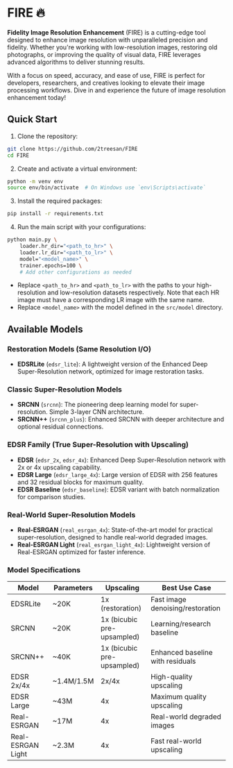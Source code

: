 # FIRE 🔥

**Fidelity Image Resolution Enhancement** (FIRE) is a cutting-edge tool designed to enhance image resolution with unparalleled precision and fidelity. Whether you're working with low-resolution images, restoring old photographs, or improving the quality of visual data, FIRE leverages advanced algorithms to deliver stunning results.

With a focus on speed, accuracy, and ease of use, FIRE is perfect for developers, researchers, and creatives looking to elevate their image processing workflows. Dive in and experience the future of image resolution enhancement today!

## Quick Start

1. Clone the repository:

```bash
git clone https://github.com/2treesan/FIRE
cd FIRE
```

2. Create and activate a virtual environment:

```bash
python -m venv env
source env/bin/activate  # On Windows use `env\Scripts\activate`
```

3. Install the required packages:

```bash
pip install -r requirements.txt
```

4. Run the main script with your configurations:

```bash
python main.py \
    loader.hr_dir="<path_to_hr>" \
    loader.lr_dir="<path_to_lr>" \
    model="<model_name>" \
    trainer.epochs=100 \
    # Add other configurations as needed
```

- Replace `<path_to_hr>` and `<path_to_lr>` with the paths to your high-resolution and low-resolution datasets respectively. Note that each HR image must have a corresponding LR image with the same name.
- Replace `<model_name>` with the model defined in the `src/model` directory.

## Available Models

### Restoration Models (Same Resolution I/O)
- **EDSRLite** (`edsr_lite`): A lightweight version of the Enhanced Deep Super-Resolution network, optimized for image restoration tasks.

### Classic Super-Resolution Models  
- **SRCNN** (`srcnn`): The pioneering deep learning model for super-resolution. Simple 3-layer CNN architecture.
- **SRCNN++** (`srcnn_plus`): Enhanced SRCNN with deeper architecture and optional residual connections.

### EDSR Family (True Super-Resolution with Upscaling)
- **EDSR** (`edsr_2x`, `edsr_4x`): Enhanced Deep Super-Resolution network with 2x or 4x upscaling capability.
- **EDSR Large** (`edsr_large_4x`): Large version of EDSR with 256 features and 32 residual blocks for maximum quality.
- **EDSR Baseline** (`edsr_baseline`): EDSR variant with batch normalization for comparison studies.

### Real-World Super-Resolution Models
- **Real-ESRGAN** (`real_esrgan_4x`): State-of-the-art model for practical super-resolution, designed to handle real-world degraded images.
- **Real-ESRGAN Light** (`real_esrgan_light_4x`): Lightweight version of Real-ESRGAN optimized for faster inference.

### Model Specifications

| Model | Parameters | Upscaling | Best Use Case |
|-------|------------|-----------|---------------|
| EDSRLite | ~20K | 1x (restoration) | Fast image denoising/restoration |
| SRCNN | ~20K | 1x (bicubic pre-upsampled) | Learning/research baseline |
| SRCNN++ | ~40K | 1x (bicubic pre-upsampled) | Enhanced baseline with residuals |
| EDSR 2x/4x | ~1.4M/1.5M | 2x/4x | High-quality upscaling |
| EDSR Large | ~43M | 4x | Maximum quality upscaling |
| Real-ESRGAN | ~17M | 4x | Real-world degraded images |
| Real-ESRGAN Light | ~2.3M | 4x | Fast real-world upscaling |
